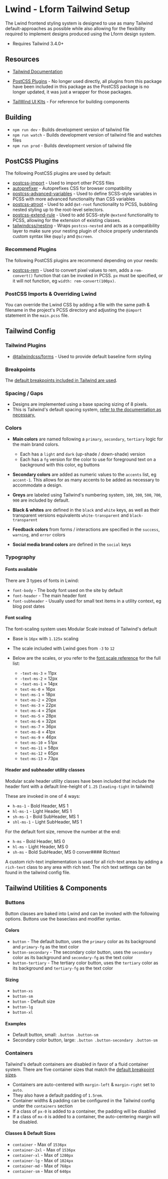 # Lwind - Lform Tailwind Setup

The Lwind frontend styling system is designed to use as many Tailwind default-approaches as possible while also allowing
for the flexibility required to implement designs produced using the Lform design system.

-   Requires Tailwind 3.4.0+

## Resources

-   [Tailwind Documentation](https://tailwindcss.com/docs)

-   [PostCSS Plugins](https://github.com/postcss/postcss) - No longer used directly, all plugins from this package have been included in this package as the PostCSS package is no longer updated, it was just a wrapper for those packages.

-   [TailWind UI KIts](https://www.tailwindawesome.com/?type=kit) - For reference for building components

## Building

-   `npm run dev` - Builds development version of tailwind file
-   `npm run watch` - Builds development version of tailwind file and watches files
-   `npm run prod` - Builds development version of tailwind file

## PostCSS Plugins

The following PostCSS plugins are used by default:

-   [postcss-import](https://github.com/postcss/postcss-import) - Used to import other PCSS files
-   [autoprefixer](https://github.com/postcss/autoprefixer) - Autoprefixes CSS for browser compatibility
-   [postcss-advanced-variables](https://github.com/csstools/postcss-advanced-variables) - Used to define SCSS-style variables in PCSS with more advanced functionality than CSS variables
-   [postcss-atroot](https://github.com/OEvgeny/postcss-atroot) - Used to add `@at-root` functionality to PCSS, bubbling nested styling up to the root-level selectors.
-   [postcss-extend-rule](https://github.com/csstools/postcss-extend-rule) - Used to add SCSS-style `@extend` functionality to PCSS, allowing for the extension of existing classes.
-   [tailwindcss/nesting](https://www.npmjs.com/package/@tailwindcss/nesting) - Wraps `postcss-nested` and acts as a compatibility layer to make sure your nesting plugin of choice properly understands custom syntax like `@apply` and `@screen`.

### Recommend Plugins

The following PostCSS plugins are recommend depending on your needs:

- [postcss-rem](https://github.com/pierreburel/postcss-rem) - Used to convert pixel values to rem, adds a `rem-convert()` function that can be invoked in PCSS. `px` must be specified, or it will not function, eg `width: rem-convert(100px)`. 

### PostCSS Imports & Overriding Lwind

You can override the Lwind CSS by adding a file with the same path & filename in the project's PCSS directory and adjusting the `@import` statement in the `main.pcss` file. 

## Tailwind Config

### Tailwind Plugins

-   [@tailwindcss/forms](https://github.com/tailwindlabs/tailwindcss-forms) - Used to provide default baseline form styling

### Breakpoints

The [default breakpoints included in Tailwind are used](https://tailwindcss.com/docs/screens).

### Spacing / Gaps

-   Designs are implemented using a base spacing sizing of 8 pixels.
-   This is Tailwind's default spacing system, [refer to the documentation as necessary.](https://tailwindcss.com/docs/customizing-spacing)

### Colors

-   **Main colors** are named following a `primary`, `secondary`, `tertiary` logic for the main brand colors.

    -   Each has a `light` and `dark` (up-shade / down-shade) version
    -   Each has a `fg` version for the color to use for foreground text on a background with this color, eg buttons

-   **Secondary colors** are added as numeric values to the `accents` list, eg `accent-1`. This allows for as many accents
    to be added as necessary to accommodate a design.
-   **Greys** are labeled using Tailwind's numbering system, `100`, `300`, `500`, `700`, `900` are included by default.
-   **Black & whites** are defined in the `black` and `white` keys, as well as their transparent versions
    equivalents `white-transparent` and `black-transparent`
-   **Feedback colors** from forms / interactions are specified in the `success`, `warning`, and `error` colors
-   **Social media brand colors** are defined in the `social` keys

### Typography

#### Fonts available

There are 3 types of fonts in Lwind:

-   `font-body` - The body font used on the site by default
-   `font-header` - The main header font
-   `font-subheader` - Usually used for small text items in a utility context, eg blog post dates

#### Font scaling

The font-scaling system uses Modular Scale instead of Tailwind's default

-   Base is `16px` with `1.125x` scaling
-   The scale included with Lwind goes from `-3` to `12`
-   Below are the scales, or you refer to the [font scale reference](https://www.modularscale.com/?16&px&1.125) for the full list:

    -   `-text-ms-3` = 11px
    -   `-text-ms-2` = 12px
    -   `-text-ms-1` = 14px
    -   `text-ms-0` = 16px
    -   `text-ms-1` = 18px
    -   `text-ms-2` = 20px
    -   `text-ms-3` = 22px
    -   `text-ms-4` = 25px
    -   `text-ms-5` = 28px
    -   `text-ms-6` = 32px
    -   `text-ms-7` = 36px
    -   `text-ms-8` = 41px
    -   `text-ms-9` = 46px
    -   `text-ms-10` = 51px
    -   `text-ms-11` = 58px
    -   `text-ms-12` = 65px
    -   `text-ms-13` = 73px

#### Header and subheader utility classes

Modular scale header utility classes have been included that include the header font with a default line-height of `1.25` (`leading-tight` in tailwind)

These are invoked in one of 4 ways:

* `h-ms-1` - Bold Header, MS 1
* `hl-ms-1` - Light Header, MS 1
* `sh-ms-1` - Bold SubHeader, MS 1
* `shl-ms-1` - Light SubHeader, MS 1

For the default font size, remove the number at the end:

* `h-ms` - Bold Header, MS 0
* `hl-ms` - Light Header, MS 0
* `sh-ms` - Bold SubHeader, MS 0
conver#### Richtext

A custom rich-text implementation is used for all rich-text areas by adding a `rich-text` class to any area with rich text. The rich text settings can be found in the tailwind config file.

## Tailwind Utilities & Components

### Buttons

Button classes are baked into Lwind and can be invoked with the following options. Buttons use the baseclass and modifier syntax.

#### Colors

-   `button` - The default button, uses the `primary` color as its background and `primary-fg` as the text color
-   `button-secondary` - The secondary color button, uses the `secondary` color as its background and `secondary-fg` as the text color
-   `button-tertiary` - The tertiary color button, uses the `tertiary` color as its background and `tertiary-fg` as the text color

#### Sizing

-   `button-xs`
-   `button-sm`
-   `button` - Default size
-   `button-lg`
-   `button-xl`

#### Examples

-   Default button, small: `.button .button-sm`
-   Secondary color button, large: `.button .button-secondary .button-sm`

### Containers

Tailwind's default containers are disabled in favor of a fluid container system. There are five container sizes that match the [default breakpoint sizes](https://tailwindcss.com/docs/screens).

-   Containers are auto-centered with `margin-left` & `margin-right` set to `auto`.
-   They also have a default padding of `1.5rem`.
-   Container widths & padding can be configured in the Tailwind config under the `containers` section
-   If a class of `px-0` is added to a container, the padding will be disabled
-   If a class of `mx-0` is added to a container, the auto-centering margin will be disabled.

#### Classes & Default Sizes

-   `container` - Max of `1536px`
-   `container-2xl` - Max of `1536px`
-   `container-xl` - Max of `1280px`
-   `container-lg` - Max of `1024px`
-   `container-md` - Max of `768px`
-   `container-sm` - Max of `640px`
